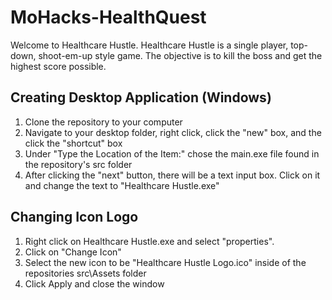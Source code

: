 # MoHacks-HealthQuest
Welcome to Healthcare Hustle.
Healthcare Hustle is a single player, top-down, shoot-em-up style game. The objective is to kill the boss and get the highest score possible.

## Creating Desktop Application (Windows)
1. Clone the repository to your computer
2. Navigate to your desktop folder, right click, click the "new" box, and the click the "shortcut" box
3. Under "Type the Location of the Item:" chose the main.exe file found in the repository's src folder
4. After clicking the "next" button, there will be a text input box. Click on it and change the text to "Healthcare Hustle.exe"

## Changing Icon Logo
1. Right click on Healthcare Hustle.exe and select "properties".
2. Click on "Change Icon"
3. Select the new icon to be "Healthcare Hustle Logo.ico" inside of the repositories src\Assets folder
4. Click Apply and close the window